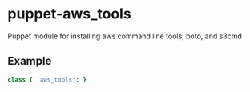 puppet-aws_tools
================

Puppet module for installing aws command line tools, boto, and s3cmd

Example
-------
```ruby
class { 'aws_tools': }
```
